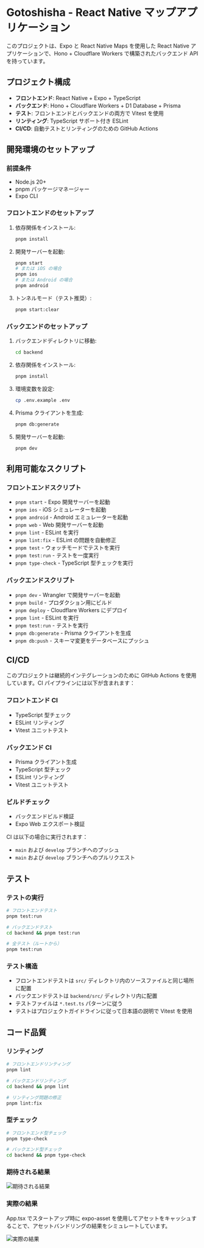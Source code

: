 # Gotoshisha - React Native マップアプリケーション

このプロジェクトは、Expo と React Native Maps を使用した React Native アプリケーションで、Hono + Cloudflare Workers で構築されたバックエンド API を持っています。

## プロジェクト構成

- **フロントエンド**: React Native + Expo + TypeScript
- **バックエンド**: Hono + Cloudflare Workers + D1 Database + Prisma
- **テスト**: フロントエンドとバックエンドの両方で Vitest を使用
- **リンティング**: TypeScript サポート付き ESLint
- **CI/CD**: 自動テストとリンティングのための GitHub Actions

## 開発環境のセットアップ

### 前提条件

- Node.js 20+
- pnpm パッケージマネージャー
- Expo CLI

### フロントエンドのセットアップ

1. 依存関係をインストール:
   ```bash
   pnpm install
   ```

2. 開発サーバーを起動:
   ```bash
   pnpm start
   # または iOS の場合
   pnpm ios
   # または Android の場合
   pnpm android
   ```

3. トンネルモード（テスト推奨）:
   ```bash
   pnpm start:clear
   ```

### バックエンドのセットアップ

1. バックエンドディレクトリに移動:
   ```bash
   cd backend
   ```

2. 依存関係をインストール:
   ```bash
   pnpm install
   ```

3. 環境変数を設定:
   ```bash
   cp .env.example .env
   ```

4. Prisma クライアントを生成:
   ```bash
   pnpm db:generate
   ```

5. 開発サーバーを起動:
   ```bash
   pnpm dev
   ```

## 利用可能なスクリプト

### フロントエンドスクリプト

- `pnpm start` - Expo 開発サーバーを起動
- `pnpm ios` - iOS シミュレーターを起動
- `pnpm android` - Android エミュレーターを起動
- `pnpm web` - Web 開発サーバーを起動
- `pnpm lint` - ESLint を実行
- `pnpm lint:fix` - ESLint の問題を自動修正
- `pnpm test` - ウォッチモードでテストを実行
- `pnpm test:run` - テストを一度実行
- `pnpm type-check` - TypeScript 型チェックを実行

### バックエンドスクリプト

- `pnpm dev` - Wrangler で開発サーバーを起動
- `pnpm build` - プロダクション用にビルド
- `pnpm deploy` - Cloudflare Workers にデプロイ
- `pnpm lint` - ESLint を実行
- `pnpm test:run` - テストを実行
- `pnpm db:generate` - Prisma クライアントを生成
- `pnpm db:push` - スキーマ変更をデータベースにプッシュ

## CI/CD

このプロジェクトは継続的インテグレーションのために GitHub Actions を使用しています。CI パイプラインには以下が含まれます：

### フロントエンド CI
- TypeScript 型チェック
- ESLint リンティング
- Vitest ユニットテスト

### バックエンド CI
- Prisma クライアント生成
- TypeScript 型チェック
- ESLint リンティング
- Vitest ユニットテスト

### ビルドチェック
- バックエンドビルド検証
- Expo Web エクスポート検証

CI は以下の場合に実行されます：
- `main` および `develop` ブランチへのプッシュ
- `main` および `develop` ブランチへのプルリクエスト

## テスト

### テストの実行

```bash
# フロントエンドテスト
pnpm test:run

# バックエンドテスト
cd backend && pnpm test:run

# 全テスト（ルートから）
pnpm test:run
```

### テスト構造

- フロントエンドテストは `src/` ディレクトリ内のソースファイルと同じ場所に配置
- バックエンドテストは `backend/src/` ディレクトリ内に配置
- テストファイルは `*.test.ts` パターンに従う
- テストはプロジェクトガイドラインに従って日本語の説明で Vitest を使用

## コード品質

### リンティング

```bash
# フロントエンドリンティング
pnpm lint

# バックエンドリンティング
cd backend && pnpm lint

# リンティング問題の修正
pnpm lint:fix
```

### 型チェック

```bash
# フロントエンド型チェック
pnpm type-check

# バックエンド型チェック
cd backend && pnpm type-check
```

### 期待される結果

![期待される結果](./docs/expected.png)

### 実際の結果

App.tsx でスタートアップ時に expo-asset を使用してアセットをキャッシュすることで、アセットバンドリングの結果をシミュレートしています。

![実際の結果](./docs/actual.png)
